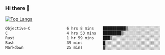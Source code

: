 ### Hi there 👋

<!--
**3Xpl0it3r/3Xpl0it3r** is a ✨ _special_ ✨ repository because its `README.md` (this file) appears on your GitHub profile.

Here are some ideas to get you started:

- 🔭 I’m currently working on ...
- 🌱 I’m currently learning ...
- 👯 I’m looking to collaborate on ...
- 🤔 I’m looking for help with ...
- 💬 Ask me about ...
- 📫 How to reach me: ...
- 😄 Pronouns: ...
- ⚡ Fun fact: ...
-->


[![Top Langs](https://github-readme-stats.vercel.app/api/top-langs/?username=3Xpl0it3r&layout=compact)](https://github.com/3Xpl0it3r/3Xpl0it3r)

<!--START_SECTION:waka-->

```txt
Objective-C                6 hrs 8 mins    ██████████▒░░░░░░░░░░░░░░   41.93 %
C                          4 hrs 53 mins   ████████▒░░░░░░░░░░░░░░░░   33.42 %
Rust                       1 hr 59 mins    ███▒░░░░░░░░░░░░░░░░░░░░░   13.64 %
Bash                       39 mins         █░░░░░░░░░░░░░░░░░░░░░░░░   04.47 %
Markdown                   25 mins         ▓░░░░░░░░░░░░░░░░░░░░░░░░   02.91 %
```

<!--END_SECTION:waka-->
